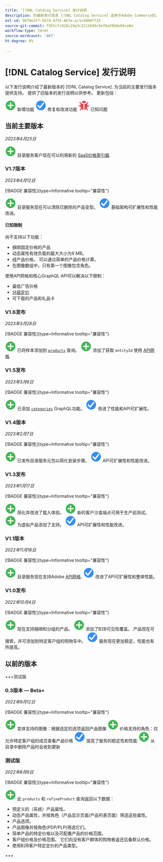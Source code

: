```yaml
---
title: ‘[!DNL Catalog Service] 发行说明
description: 的最新发行信息 [!DNL Catalog Service] 适用于Adobe Commerce的。
exl-id: 9bf8e3f7-5b74-4755-867e-ac1c5000ff33
source-git-commit: f955cfc918c19a3c32126d8c9ef8a59b0e0dce0a
workflow-type: tm+mt
source-wordcount: '467'
ht-degree: 0%

---
```


# [!DNL Catalog Service] 发行说明

以下发行说明介绍了最新版本的 [!DNL Catalog Service].
为当前的主要发行版本提供支持。 提供了旧版本的发行说明以供参考。
更新包括：

![新](../assets/new.svg) 新增功能
![修复](../assets/fix.svg) 修复和改进功能
![错误](../assets/bug.svg) 已知问题

## 当前主要版本

_2023年4月25日_

![新](../assets/new.svg) 目录服务客户现在可以利用新的 [SaaS价格索引器](../price-index/index.md).

### V1.7版本

_2023年4月12日_

[!BADGE 兼容性]{type=Informative tooltip="兼容性"}

![新](../assets/new.svg) 目录服务现在可以清除已删除的产品变型。
![修复](../assets/fix.svg) 基础架构可扩展性和性能改进。

#### 已知限制

尚不支持以下功能：

* 捆绑固定价格的产品
* 动态属性有效负载的最大大小为9 MB。
* 组产品价格。 可以通过简单的产品价格计算。
* 在图像数组中，只有第一个图像包含角色。

使用API网格和核心GraphQL API可以解决以下限制：

* 最低广告价格
* [分层定价](mesh.md)
* 可下载的产品和礼品卡

### V1.6发布

_2023年3月28日_

[!BADGE 兼容性]{type=Informative tooltip="兼容性"}

![新](../assets/new.svg) 已将样本添加到 [`products`](https://developer.adobe.com/commerce/webapi/graphql/schema/catalog-service/queries/products/) 查询。
![新](../assets/new.svg) 添加了获取 `entityId` 使用 [API网格](mesh.md).

### V1.5发布

_2023年3月6日_

[!BADGE 兼容性]{type=Informative tooltip="兼容性"}

![新](../assets/new.svg) 已添加 [`categories`](https://developer.adobe.com/commerce/webapi/graphql/schema/catalog-service/queries/categories/) GraphQL功能。
![修复](../assets/fix.svg) 改进了性能和API可扩展性。

### V1.4版本

_2023年2月7日_

[!BADGE 兼容性]{type=Informative tooltip="兼容性"}

![新](../assets/new.svg) 已发布目录服务元包以简化安装步骤。
![修复](../assets/fix.svg) API可扩展性和性能改进。

### V1.3发布

_2023年1月17日_

[!BADGE 兼容性]{type=Informative tooltip="兼容性"}

![新](../assets/new.svg) 简化并改进了载入体验。
![新](../assets/new.svg) 新的客户沙盒端点可用于生产前测试。
![新](../assets/new.svg) 为虚拟产品添加了支持。
![修复](../assets/fix.svg) API可扩展性和性能改进。

### V1.1版本

_2022年11月18日_

[!BADGE 兼容性]{type=Informative tooltip="兼容性"}

![新](../assets/new.svg) 目录服务现在支持Adobe [API网格](https://developer.adobe.com/graphql-mesh-gateway/).
![修复](../assets/fix.svg) 改进了API可扩展性和整体性能。

### V1.0发布

_2022年10月4日_

[!BADGE 兼容性]{type=Informative tooltip="兼容性"}

![新](../assets/new.svg) 现在支持捆绑和分组的产品。
![新](../assets/new.svg) 添加了B2B可见性覆盖。 产品现在可搜索，并可添加到特定客户组的购物车中。
![修复](../assets/fix.svg) 服务现在更加稳定，性能也有所提高。

## 以前的版本

+++测试版

### 0.3版本 — Beta+

_2022年9月12日_

[!BADGE 兼容性]{type=Informative tooltip="兼容性"}

![新](../assets/new.svg) 变体支持的图像：根据选定的选项返回产品图像
![新](../assets/new.svg) 价格支持的角色：仅允许特定客户组的成员查看产品价格
![修复](../assets/fix.svg) 提高了服务的稳定性和性能
![新](../assets/new.svg) 从目录中删除产品时会收到更新

### 测试版

_2022年8月9日_

[!BADGE 兼容性]{type=Informative tooltip="兼容性"}

![新](../assets/new.svg) 此 `products` 和 `refineProduct` 查询返回以下数据：

* 预定义的（系统）产品属性。
* 动态产品属性，并按角色（产品显示页面/产品列表页面）筛选这些属性。
* 产品选项。
* 产品图像并按角色(PDP/PLP)筛选它们。
* 简单产品的特定价格以及可配置产品的价格范围。
* 客户组价格及价格范围。 它们向没有客户群体的购物者返还后备默认价格。
* 使用B2B客户特定定价的产品类型。

+++
